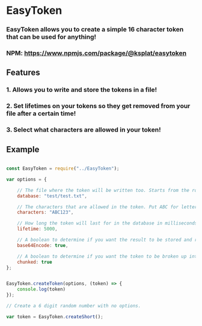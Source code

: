 # EasyToken

### EasyToken allows you to create a simple 16 character token that can be used for anything!

### NPM: https://www.npmjs.com/package/@ksplat/easytoken

## Features

### 1. Allows you to write and store the tokens in a file!
### 2. Set lifetimes on your tokens so they get removed from your file after a certain time!
### 3. Select what characters are allowed in your token!

## Example

```js

const EasyToken = require("../EasyToken");

var options = {

    // The file where the token will be written too. Starts from the root. (OPTIONAL)
    database: "test/test.txt",

    // The characters that are allowed in the token. Put ABC for letters, 123 for numbers, or ABC123 for both.
    characters: "ABC123",

    // How long the token will last for in the database in milliseconds. Takes #, and "Infinite" (OPTIONAL, ONLY WORKS IF YOU LISTED A DATABASE)
    lifetime: 5000,

    // A boolean to determine if you want the result to be stored and return as a base64 encoded string.
    base64Encode: true,

    // A boolean to determine if you want the token to be broken up into 4 parts. (OPTIONAL)
    chunked: true
};


EasyToken.createToken(options, (token) => { 
    console.log(token) 
}); 

// Create a 6 digit random number with no options. 

var token = EasyToken.createShort(); 



```
